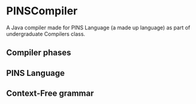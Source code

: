 # PINSCompiler
A Java compiler made for PINS Language (a made up language) as part of undergraduate Compilers class.

## Compiler phases

## PINS Language

## Context-Free grammar

